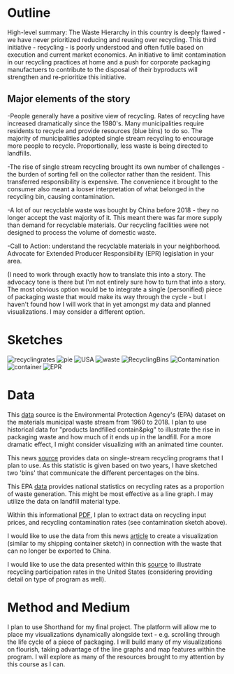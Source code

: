 # Outline #
High-level summary: The Waste Hierarchy in this country is deeply flawed - we have never prioritized reducing and reusing over recycling. This third initiative - recycling - is poorly understood and often futile based on execution and current market economics. An initiative to limit contamination in our recycling practices at home and a push for corporate packaging manufactuers to contribute to the disposal of their byproducts will strengthen and re-prioritize this initiative.

## Major elements of the story ##
-People generally have a positive view of recycling. Rates of recycling have increased dramatically since the 1980's. Many municipalities require residents to recycle and provide resources (blue bins) to do so. The majority of municipalities adopted single stream recycling to encourage more people to recycle. Proportionally, less waste is being directed to landfills. 

-The rise of single stream recycling brought its own number of challenges - the burden of sorting fell on the collector rather than the resident. This transferred responsibility is expensive. The convenience it brought to the consumer also meant a looser interpretation of what belonged in the recycling bin, causing contamination.

-A lot of our recyclable waste was bought by China before 2018 - they no longer accept the vast majority of it. This meant there was far more supply than demand for recyclable materials. Our recycling facilities were not designed to process the volume of domestic waste.

-Call to Action: understand the recyclable materials in your neighborhood. Advocate for Extended Producer Responsibility (EPR) legislation in your area.

(I need to work through exactly how to translate this into a story. The advocacy tone is there but I'm not entirely sure how to turn that into a story. The most obvious option would be to integrate a single (personified) piece of packaging waste that would make its way through the cycle - but I haven't found how I will work that in yet amongst my data and planned visualizations. I may consider a different option.

# Sketches #

![recyclingrates](recyclingrates.PNG)
![pie](pie.PNG)
![USA](usa.PNG)
![waste](wastegeneration.PNG)
![RecyclingBins](bins.PNG)
![Contamination](contamination.PNG)
![container](shipcnatiner.PNG)
![EPR](epr.PNG)

# Data #
This [data](https://edg.epa.gov/metadata/catalog/search/resource/details.page?uuid=C9310A59-16D2-4002-B36B-2B0A1C637D4E![image](https://user-images.githubusercontent.com/92800996/141832257-f854b3bc-8585-466d-af0d-8cf1f61f247e.png)) source is the Environmental Protection Agency's (EPA) dataset on the materials municipal waste stream from 1960 to 2018. I plan to use historical data for "products landfilled contain&pkg" to illustrate the rise in packaging waste and how much of it ends up in the landfill. For a more dramatic effect, I might consider visualizing with an animated time counter.

This news [source](https://fivethirtyeight.com/features/the-era-of-easy-recycling-may-be-coming-to-an-end/![image](https://user-images.githubusercontent.com/92800996/141832257-f854b3bc-8585-466d-af0d-8cf1f61f247e.png)) provides data on single-stream recycling programs that I plan to use. As this statistic is given based on two years, I have sketched two 'bins' that communicate the different percentages on the bins.
 
This EPA [data](https://www.epa.gov/facts-and-figures-about-materials-waste-and-recycling/national-overview-facts-and-figures-materials#recycling![image](https://user-images.githubusercontent.com/92800996/141832257-f854b3bc-8585-466d-af0d-8cf1f61f247e.png)) provides national statistics on recycling rates as a proportion of waste generation. This might be most effective as a line graph. I may utilize the data on landfill material type. 

Within this informational [PDF](https://recyclingpartnership.org/wp-content/uploads/dlm_uploads/2020/02/2020-State-of-Curbside-Recycling.pdf![image](https://user-images.githubusercontent.com/92800996/141832257-f854b3bc-8585-466d-af0d-8cf1f61f247e.png)), I plan to extract data on recycling input prices, and recycling contamination rates (see contamination sketch above).

I would like to use the data from this news [article](https://www.usatoday.com/story/news/nation-now/2018/06/21/china-ban-plastic-waste-recycling/721879002/https://www.usatoday.com/story/news/nation-now/2018/06/21/china-ban-plastic-waste-recycling/721879002/![image](https://user-images.githubusercontent.com/92800996/141832257-f854b3bc-8585-466d-af0d-8cf1f61f247e.png)) to create a visualization (similar to my shipping container sketch) in connection with the waste that can no longer be exported to China.

I would like to use the data presented within this [source](https://resource-recycling.com/recycling/2017/03/10/is-access-everything/![image](https://user-images.githubusercontent.com/92800996/141832257-f854b3bc-8585-466d-af0d-8cf1f61f247e.png)) to illustrate recycling participation rates in the United States (considering providing detail on type of program as well).

# Method and Medium #
I plan to use Shorthand for my final project. The platform will allow me to place my visualizations dynamically alongside text - e.g. scrolling through the life cycle of a piece of packaging. I will build many of my visualizations on flourish, taking advantage of the line graphs and map features within the program. I will explore as many of the resources brought to my attention by this course as I can.   
